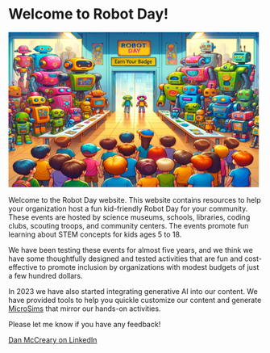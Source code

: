 # Welcome to Robot Day!

![](./img/robot-day-banner-v2.png)

Welcome to the Robot Day website.  This website contains resources
to help your organization host a fun kid-friendly Robot Day
for your community.  These events are hosted by science museums, schools, libraries, coding clubs, scouting troops, and community centers.  The events promote fun learning about STEM concepts for kids ages 5 to 18.

We have been testing these events for almost five years, and we think
we have some thoughtfully designed and tested activities that are fun and cost-effective to promote inclusion by organizations with modest budgets of just a few hundred dollars.

In 2023 we have also started integrating generative AI into our
content.  We have provided tools to help you quickle customize our
content and generate [MicroSims](./glossary.md#microsim) that
mirror our hands-on activities.

Please let me know if you have any feedback!

[Dan McCreary on LinkedIn](https://www.linkedin.com/in/danmccreary/)

